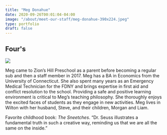 ```yaml
---
title: "Meg Donahue"
date: 2020-09-26T00:01:04-04:00
image: "/about/meet-our-staff/meg-donahue-390x224.jpeg"
type: portfolio
draft: false
---
```


## Four's

![](/about/meet-our-staff/meg-donahue-150x150.jpeg)

Meg came to Zion’s Hill Preschool as a parent before becoming a regular sub and then a staff member in 2017. Meg has a BA in Economics from the University of Connecticut. She also spent many years as an Emergency Medical Technician for the FDNY and brings expertise in first aid and conflict resolution to the school. Providing a safe and positive learning environment is critical to Meg’s teaching philosophy. She thoroughly enjoys the excited faces of students as they engage in new activities. Meg lives in Wilton with her husband, Steve, and their children, Morgan and Liam.

Favorite childhood book: *The Sneetches*. “Dr. Seuss illustrates a fundamental truth in such a creative way, reminding us that we are all the same on the inside.”
